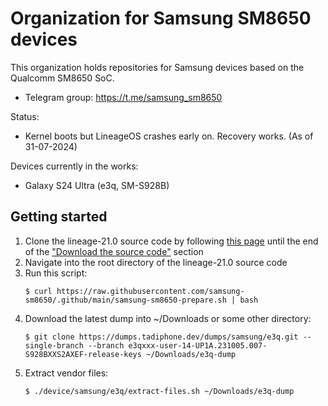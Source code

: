 # Organization for Samsung SM8650 devices
This organization holds repositories for Samsung devices based on the Qualcomm SM8650 SoC.
* Telegram group: https://t.me/samsung_sm8650

Status:
 * Kernel boots but LineageOS crashes early on. Recovery works. (As of 31-07-2024)

Devices currently in the works:
 * Galaxy S24 Ultra (e3q, SM-S928B)

## Getting started
1. Clone the lineage-21.0 source code by following [this page](https://wiki.lineageos.org/emulator) until the end of the ["Download the source code"](https://wiki.lineageos.org/emulator#download-the-source-code) section
2. Navigate into the root directory of the lineage-21.0 source code
3. Run this script:
    ```
    $ curl https://raw.githubusercontent.com/samsung-sm8650/.github/main/samsung-sm8650-prepare.sh | bash
    ```
4. Download the latest dump into ~/Downloads or some other directory:
    ```
    $ git clone https://dumps.tadiphone.dev/dumps/samsung/e3q.git --single-branch --branch e3qxxx-user-14-UP1A.231005.007-S928BXXS2AXEF-release-keys ~/Downloads/e3q-dump
    ```
5. Extract vendor files:
    ```
    $ ./device/samsung/e3q/extract-files.sh ~/Downloads/e3q-dump
    ```
